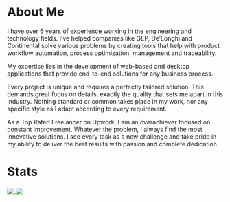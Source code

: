 # About Me

I have over 6 years of experience working in the engineering and technology fields. I’ve helped companies like GEP, De’Longhi and Continental solve various problems by creating tools that help with product workflow automation, process optimization, management and traceability.

My expertise lies in the development of web-based and desktop applications that provide end-to-end solutions for any business process.

Every project is unique and requires a perfectly tailored solution. This demands great focus on details, exactly the quality that sets me apart in this industry. Nothing standard or common takes place in my work, nor any specific style as I adapt according to every requirement.

As a Top Rated Freelancer on Upwork, I am an overachiever focused on constant improvement. Whatever the problem, I always find the most innovative solutions. I see every task as a new challenge and take pride in my ability to deliver the best results with passion and complete dedication.

# Stats

<a href = "https://github.com/abv-solutions?tab=repositories">
  <img src = "https://github-readme-stats.vercel.app/api?username=abv-solutions&count_private=true&show_icons=true&theme=dark&include_all_commits=true" align = "center" />
</a>

<a href = "https://github.com/abv-solutions?tab=repositories">
  <img src = "https://github-readme-stats.vercel.app/api/top-langs/?username=abv-solutions&langs_count=10&theme=dark&layout=compact&card_width=270" align = "center" />
</a>
